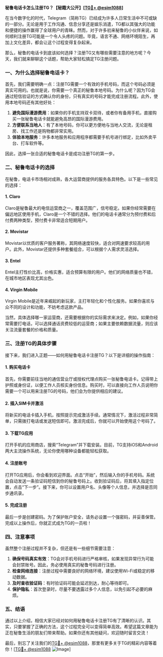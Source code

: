 **秘鲁电话卡怎么注册TG？【秘籍大公开】[[TG💪+ @esim1088](https://t.me/s/esim1088)]**

在当今数字化的时代，Telegram（简称TG）已经成为许多人日常生活中不可或缺的一部分。无论是用于工作沟通、信息分享还是娱乐消遣，TG都以其强大的功能和便捷的操作赢得了全球用户的青睐。然而，对于许多初来秘鲁的小伙伴来说，如何顺利注册TG可能是一个令人头疼的问题。毕竟，语言不通、网络环境陌生，再加上文化差异，都会让这个过程变得复杂起来。

那么，秘鲁的电话卡到底该如何选择？注册TG又有哪些需要注意的地方呢？今天，我们就来聊聊这个话题，帮助大家轻松搞定TG注册问题。

### 一、为什么选择秘鲁电话卡？

首先，我们需要明确一点：注册TG需要一个有效的手机号码，而这个号码必须是真实可用的。也就是说，你需要一个真正的秘鲁本地号码。为什么呢？因为TG会通过短信验证的方式确认你的身份，只有真实的号码才能完成注册流程。此外，使用本地号码还有其他好处：

1. **避免国际漫游费用**：如果你的手机支持双卡双待，或者你有备用手机，直接购买一张秘鲁电话卡就能避免高昂的国际漫游费用。
2. **方便联系当地人**：有了本地号码，你可以更方便地与当地人交流，无论是租房、找工作还是购物都非常实用。
3. **体验本地服务**：许多本地服务和应用程序都需要手机号进行绑定，比如外卖平台、打车软件等。

因此，选择一张合适的秘鲁电话卡是成功注册TG的第一步。

### 二、秘鲁电话卡的选择

在秘鲁，电话卡市场相对成熟，各大运营商提供的服务各具特色。以下是一些常见的选择：

#### 1. Claro
Claro是秘鲁最大的电信运营商之一，覆盖范围广，信号稳定。如果你经常需要在偏远地区使用手机，Claro是一个不错的选择。他们的电话卡通常分为预付费和后付费两种类型，预付费卡非常适合短期用户。

#### 2. Movistar
Movistar以优质的客户服务著称，其网络速度较快，适合对网速要求较高的用户。此外，Movistar还提供多种套餐组合，可以根据个人需求灵活选择。

#### 3. Entel
Entel主打性价比高，价格实惠，适合预算有限的用户。他们的网络质量也不错，在城市地区表现尤其出色。

#### 4. Virgin Mobile
Virgin Mobile是近年来崛起的新玩家，主打年轻化和个性化服务。如果你喜欢与众不同的设计和功能，不妨考虑这款产品。

当然，具体选择哪一家运营商，还需要根据你的实际需求来决定。例如，如果你经常需要打电话，可以选择通话资费较低的运营商；如果主要依赖数据流量，则应该关注流量套餐的价格和质量。

### 三、注册TG的具体步骤

接下来，我们进入正题——如何用秘鲁电话卡注册TG？以下是详细的操作指南：

#### 1. 购买电话卡
首先，你需要前往当地的通信营业厅或授权代理点购买一张秘鲁电话卡。记得带上护照或身份证，以便工作人员核实身份信息。购买时，可以直接向工作人员说明你需要一个可以用来注册TG的号码，他们会为你提供相应的建议。

#### 2. 插入SIM卡并激活
将新买的电话卡插入手机，按照提示完成激活手续。通常情况下，激活过程非常简单，只需拨打电话或发送短信即可。激活完成后，你就可以开始使用这个号码了。

#### 3. 下载TG应用
打开手机的应用商店，搜索“Telegram”并下载安装。目前，TG支持iOS和Android两大主流操作系统，无论你使用哪种设备都能轻松获取。

#### 4. 注册账号
打开TG应用后，你会看到欢迎界面。点击“开始”，然后输入你的手机号码。系统会自动发送一条验证码短信到你的秘鲁号码上。收到验证码后，将其填入指定位置，点击“下一步”。接下来，你可以设置用户名、头像等个人信息，并选择是否同步通讯录。

#### 5. 完成注册
最后一步是创建密码。为了保护账户安全，请务必设置一个强密码，并妥善保管。完成以上操作后，你就正式成为TG的一员啦！

### 四、注意事项

虽然整个注册过程并不复杂，但还是有一些细节需要注意：

1. **确保号码真实有效**：TG会对手机号码进行严格审核，如果发现异常行为可能会封禁账号。因此，务必使用真实的秘鲁号码进行注册。
2. **检查网络连接**：注册过程中需要良好的网络环境，建议使用Wi-Fi或稳定的移动数据。
3. **及时查收验证码**：有时验证码可能会延迟到达，耐心等待即可。
4. **保护隐私**：首次登录时，尽量不要透露过多个人信息，以免引起不必要的麻烦。

### 五、结语

通过以上介绍，相信大家已经对如何用秘鲁电话卡注册TG有了清晰的认识。其实，只要掌握了正确的方法，这个过程完全可以变得简单高效。希望这篇文章能为正在秘鲁生活的朋友们带来帮助。如果你还有其他疑问，欢迎随时留言交流！

最后，别忘了关注我们的[TG💪+ @esim1088](https://t.me/s/esim1088)，那里有更多关于TG的精彩内容等着你！[[TG💪+ @esim1088](https://t.me/s/esim1088) ![Image](https://i.postimg.cc/4NQfJmqS/Snipaste-2025-05-13-00-14-12.png)]